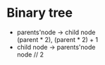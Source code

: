 # Binary tree

* parents'node -> child node
  <br> (parent * 2), (parent * 2) + 1
* child node -> parents'node
  <br> node // 2 